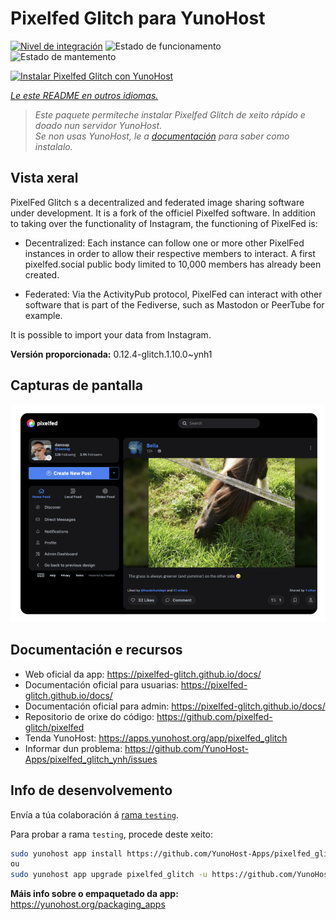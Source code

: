 <!--
NOTA: Este README foi creado automáticamente por <https://github.com/YunoHost/apps/tree/master/tools/readme_generator>
NON debe editarse manualmente.
-->

# Pixelfed Glitch para YunoHost

[![Nivel de integración](https://apps.yunohost.org/badge/integration/pixelfed_glitch)](https://ci-apps.yunohost.org/ci/apps/pixelfed_glitch/)
![Estado de funcionamento](https://apps.yunohost.org/badge/state/pixelfed_glitch)
![Estado de mantemento](https://apps.yunohost.org/badge/maintained/pixelfed_glitch)

[![Instalar Pixelfed Glitch con YunoHost](https://install-app.yunohost.org/install-with-yunohost.svg)](https://install-app.yunohost.org/?app=pixelfed_glitch)

*[Le este README en outros idiomas.](./ALL_README.md)*

> *Este paquete permíteche instalar Pixelfed Glitch de xeito rápido e doado nun servidor YunoHost.*  
> *Se non usas YunoHost, le a [documentación](https://yunohost.org/install) para saber como instalalo.*

## Vista xeral

PixelFed Glitch s a decentralized and federated image sharing software under development. It is a fork of the officiel Pixelfed software.
In addition to taking over the functionality of Instagram, the functioning of PixelFed is:

* Decentralized: Each instance can follow one or more other PixelFed instances in order to allow their respective members to interact. A first pixelfed.social public body limited to 10,000 members has already been created.

* Federated: Via the ActivityPub protocol, PixelFed can interact with other software that is part of the Fediverse, such as Mastodon or PeerTube for example.

It is possible to import your data from Instagram.


**Versión proporcionada:** 0.12.4-glitch.1.10.0~ynh1

## Capturas de pantalla

![Captura de pantalla de Pixelfed Glitch](./doc/screenshots/screenshot.png)

## Documentación e recursos

- Web oficial da app: <https://pixelfed-glitch.github.io/docs/>
- Documentación oficial para usuarias: <https://pixelfed-glitch.github.io/docs/>
- Documentación oficial para admin: <https://pixelfed-glitch.github.io/docs/>
- Repositorio de orixe do código: <https://github.com/pixelfed-glitch/pixelfed>
- Tenda YunoHost: <https://apps.yunohost.org/app/pixelfed_glitch>
- Informar dun problema: <https://github.com/YunoHost-Apps/pixelfed_glitch_ynh/issues>

## Info de desenvolvemento

Envía a túa colaboración á [rama `testing`](https://github.com/YunoHost-Apps/pixelfed_glitch_ynh/tree/testing).

Para probar a rama `testing`, procede deste xeito:

```bash
sudo yunohost app install https://github.com/YunoHost-Apps/pixelfed_glitch_ynh/tree/testing --debug
ou
sudo yunohost app upgrade pixelfed_glitch -u https://github.com/YunoHost-Apps/pixelfed_glitch_ynh/tree/testing --debug
```

**Máis info sobre o empaquetado da app:** <https://yunohost.org/packaging_apps>
